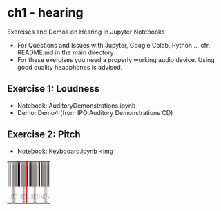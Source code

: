 # ch1 - hearing
Exercises and Demos on Hearing in Jupyter Notebooks

- For Questions and Issues with Jupyter, Google Colab, Python ... cfr. README.md in the main directory
- For these exercises you need a properly working audio device.  Using good quality headphones is advised.

## Exercise 1: Loudness

- Notebook: AuditoryDemonstrations.ipynb
- Demo: Demo4 (from IPO Auditory Demonstrations CD)


## Exercise 2: Pitch

- Notebook: Keybooard.ipynb
<img
<img src="88_key_piano.png" alt="Piano Keyboard" style="height: 100px; width:100px;"/>
